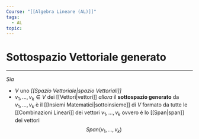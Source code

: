 ```yaml
---
Course: "[[Algebra Lineare (AL)]]"
tags:
  - AL
topic:
---
```


# Sottospazio Vettoriale generato
---
_Sia_ 
- $V$ uno _[[Spazio Vettoriale|spazio Vettoriali]]_ 
- $v_1,\dots,v_k  \in V$ dei [[Vettori|vettori]] 
_allora_ il __sottospazio generato__ da $v_1,\dots,v_k$   è il [[Insiemi Matematici|sottoinsieme]] di $V$ formato da tutte le [[Combinazioni Lineari]] dei vettori $v_1,\dots,v_k$ 
ovvero é lo [[Span|span]] dei vettori$$
Span(v_1,\dots,v_k)
$$
